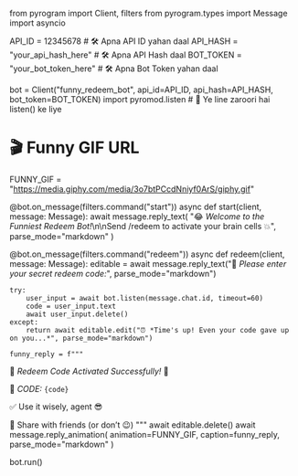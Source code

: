 from pyrogram import Client, filters
from pyrogram.types import Message
import asyncio

API_ID = 12345678  # 🛠️ Apna API ID yahan daal
API_HASH = "your_api_hash_here"  # 🛠️ Apna API Hash daal
BOT_TOKEN = "your_bot_token_here"  # 🛠️ Apna Bot Token yahan daal

bot = Client("funny_redeem_bot", api_id=API_ID, api_hash=API_HASH, bot_token=BOT_TOKEN)
import pyromod.listen  # 📌 Ye line zaroori hai listen() ke liye

# 🎬 Funny GIF URL
FUNNY_GIF = "https://media.giphy.com/media/3o7btPCcdNniyf0ArS/giphy.gif"

@bot.on_message(filters.command("start"))
async def start(client, message: Message):
    await message.reply_text(
        "😂 *Welcome to the Funniest Redeem Bot!*\n\nSend /redeem to activate your brain cells 💥",
        parse_mode="markdown"
    )

@bot.on_message(filters.command("redeem"))
async def redeem(client, message: Message):
    editable = await message.reply_text("🔐 *Please enter your secret redeem code:*", parse_mode="markdown")

    try:
        user_input = await bot.listen(message.chat.id, timeout=60)
        code = user_input.text
        await user_input.delete()
    except:
        return await editable.edit("⏰ *Time's up! Even your code gave up on you...*", parse_mode="markdown")

    funny_reply = f"""
🎉 *Redeem Code Activated Successfully!* 🎉

🔑 *CODE:*
`{code}`

✅ Use it wisely, agent 😎

🔁 Share with friends (or don’t 😉)
"""
    await editable.delete()
    await message.reply_animation(
        animation=FUNNY_GIF,
        caption=funny_reply,
        parse_mode="markdown"
    )

bot.run()

